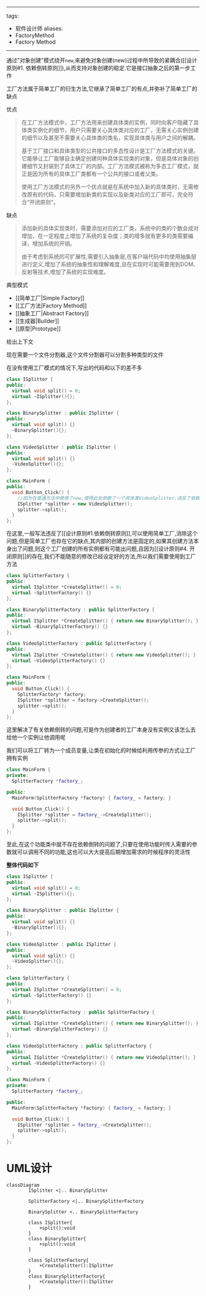 
---
tags:
  - 软件设计师
aliases:
  - FactoryMethod
  - Factory Method
---
通过"对象创建"模式绕开`new`,来避免对象创建(new)过程中所导致的紧耦合([[设计原则#1. 依赖倒转原则]]),从而支持对象创建的稳定.它是接口抽象之后的第一步工作

工厂方法属于简单工厂的衍生方法,它继承了简单工厂的有点,并弥补了简单工厂的缺点

优点

> 在工厂方法模式中，工厂方法用来创建具体类的实例，同时向客户隐藏了具体类实例化的细节，用户只需要关心具体类对应的工厂，无需关心实例创建的细节以及甚至不需要关心具体类的类名，实现具体类与用户之间的解耦。
> 
> 基于工厂接口和具体类型的公共接口的多态性设计是工厂方法模式的关键。它能够让工厂能够自主确定创建何种具体实现类的对象，但是具体对象的创建细节又封装到了具体工厂的内部。工厂方法模式被称为多态工厂模式，就正是因为所有的具体工厂类都有一个公共的接口或者父类。
> 
> 使用工厂方法模式的另外一个优点就是在系统中加入新的具体类时，无需修改原有的代码，只需要增加新类的实现以及新类对应的工厂即可，完全符合“开闭原则”。

缺点

> 添加新的具体实现类时，需要添加对应的工厂类，系统中的类的个数会成对增加，在一定程度上增加了系统的复杂度；类的增多就有更多的类需要编译，增加系统的开销。
>
> 由于考虑到系统的可扩展性,需要引入抽象层,在客户端代码中均使用抽象层进行定义,增加了系统的抽象性和理解难度,且在实现时可能需要用到DOM、 反射等技术,增加了系统的实现难度。



典型模式

- [[简单工厂|Simple Factory]]
- [[工厂方法|Factory Method]]
- [[抽象工厂|Abstract Factory]]
- [[生成器|Builder]]
- [[原型|Prototype]]



给出上下文

现在需要一个文件分割器,这个文件分割器可以分割多种类型的文件

在没有使用工厂模式的情况下,写出的代码和以下的差不多

```c++
class ISplitter {
public:
  virtual void split() = 0;
  virtual ~ISplitter(){};
};

class BinarySplitter : public ISplitter {
public:
  virtual void split() {}
  ~BinarySplitter(){};
};

class VideoSplitter : public ISplitter {
public:
  virtual void split() {}
  ~VideoSplitter(){};
};

class MainForm {
public:
  void Button_Click() {
    //因为在普通方法中使用了new,使得此处依赖了一个具体类VideoSplitter,违反了依赖倒转原则
    ISplitter *splitter = new VideoSplitter();
    splitter->split();
  }
};
```

在这里,一般写法违反了[[设计原则#1.依赖倒转原则]],可以使用简单工厂,消除这个问题,但是简单工厂也存在它的缺点,其内部的创建方法是固定的,如果其创建方法本身出了问题,则这个工厂创建的所有实例都有可能出问题,且因为[[设计原则#4. 开闭原则]]的存在,我们不能随意的修改已经设定好的方法,所以我们需要使用到工厂方法

```c++
class SplitterFactory {
public:
  virtual ISplitter *CreateSplitter() = 0;
  virtual ~SplitterFactory() {}
};

class BinarySplitterFactory : public SplitterFactory {
public:
  virtual ISplitter *CreateSplitter() { return new BinarySplitter(); }
  virtual ~BinarySplitterFactory() {}
};

class VideoSplitterFactory : public SplitterFactory {
public:
  virtual ISplitter *CreateSplitter() { return new VideoSplitter(); }
  virtual ~VideoSplitterFactory() {}
};

class MainForm {
public:
  void Button_Click() {
    SplitterFactory* factory;
    ISplitter *splitter = factory->CreateSplitter();
    splitter->split();
  }
};
```

这里解决了有关依赖倒转的问题,可是作为创建者的工厂本身没有实例又该怎么去给他一个实例让他调用呢

我们可以将工厂转为一个成员变量,让类在初始化的时候给利用传参的方式让工厂拥有实例

```c++
class MainForm {
private:
  SplitterFactory *factory_;

public:
  MainForm(SplitterFactory *factory) { factory_ = factory; }

  void Button_Click() {
    ISplitter *splitter = factory_->CreateSplitter();
    splitter->split();
  }
};

```

至此,在这个功能类中就不存在依赖倒转的问题了,只要在使用功能时传入需要的参数就可以调用不同的功能,这也可以大大提高后期增加需求的时候程序的灵活性

**整体代码如下**

```c++
class ISplitter {
public:
  virtual void split() = 0;
  virtual ~ISplitter(){};
};

class BinarySplitter : public ISplitter {
public:
  virtual void split() {}
  ~BinarySplitter(){};
};

class VideoSplitter : public ISplitter {
public:
  virtual void split() {}
  ~VideoSplitter(){};
};

class SplitterFactory {
public:
  virtual ISplitter *CreateSplitter() = 0;
  virtual ~SplitterFactory() {}
};

class BinarySplitterFactory : public SplitterFactory {
public:
  virtual ISplitter *CreateSplitter() { return new BinarySplitter(); }
  virtual ~BinarySplitterFactory() {}
};

class VideoSplitterFactory : public SplitterFactory {
public:
  virtual ISplitter *CreateSplitter() { return new VideoSplitter(); }
  virtual ~VideoSplitterFactory() {}
};

class MainForm {
private:
  SplitterFactory *factory_;

public:
  MainForm(SplitterFactory *factory) { factory_ = factory; }

  void Button_Click() {
    ISplitter *splitter = factory_->CreateSplitter();
    splitter->split();
  }
};
```

# UML设计

```mermaid
classDiagram
        ISplitter <|.. BinarySplitter
        
        SplitterFactory <|.. BinarySplitterFactory
        
        BinarySplitter <.. BinarySplitterFactory
        
        class ISplitter{
        	+split():void
        }
        class BinarySplitter{
	        +split():void
        }
        
        class SplitterFactory{
        	+CreateSplitter():ISplitter
        }
        class BinarySplitterFactory{
        	+CreateSplitter():ISplitter
        }


```
